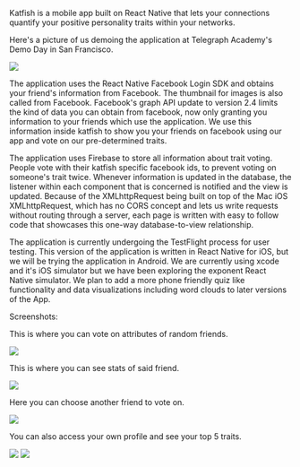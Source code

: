 Katfish is a mobile app built on React Native that lets your connections quantify your positive personality traits within your networks.

Here's a picture of us demoing the application at Telegraph Academy's Demo Day in San Francisco.

<image src="screenshots/TGAdd.jpg">

The application uses the React Native Facebook Login SDK and obtains your friend's information from Facebook. The thumbnail for images is also called from Facebook. Facebook's graph API update to version 2.4 limits the kind of data you can obtain from facebook, now only granting you information to your friends which use the application. We use this information inside katfish to show you your friends on facebook using our app and vote on our pre-determined traits.

The application uses Firebase to store all information about trait voting. People vote with their katfish specific facebook ids, to prevent voting on someone's trait twice. Whenever information is updated in the database, the listener within each component that is concerned is notified and the view is updated. Because of the XMLhttpRequest being built on top of the Mac iOS XMLhttpRequest, which has no CORS concept and lets us write requests without routing through a server, each page is written with easy to follow code that showcases this one-way database-to-view relationship.

The application is currently undergoing the TestFlight process for user testing. This version of the application is written in React Native for iOS, but we will be trying the application in Android. We are currently using xcode and it's iOS simulator but we have been exploring the exponent React Native simulator. We plan to add a more phone friendly quiz like functionality and data visualizations including word clouds to later versions of the App.

Screenshots:

This is where you can vote on attributes of random friends.

<image src="screenshots/Friends.png">

This is where you can see stats of said friend.

<image src="screenshots/FriendStats.png">

Here you can choose another friend to vote on.

<image src="screenshots/Pond.png">

You can also access your own profile and see your top 5 traits.

<image src="screenshots/Profile.png">

<image src="screenshots/YourStats.png">



